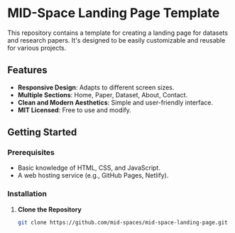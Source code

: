 # MID-Space Landing Page Template

This repository contains a template for creating a landing page for datasets and research papers. It's designed to be easily customizable and reusable for various projects.

## Features

- **Responsive Design**: Adapts to different screen sizes.
- **Multiple Sections**: Home, Paper, Dataset, About, Contact.
- **Clean and Modern Aesthetics**: Simple and user-friendly interface.
- **MIT Licensed**: Free to use and modify.

## Getting Started

### Prerequisites

- Basic knowledge of HTML, CSS, and JavaScript.
- A web hosting service (e.g., GitHub Pages, Netlify).

### Installation

1. **Clone the Repository**

   ```bash
   git clone https://github.com/mid-spaces/mid-space-landing-page.git
